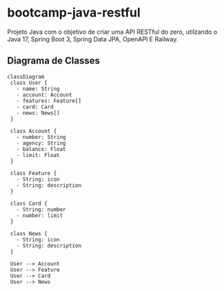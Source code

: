 # bootcamp-java-restful
 Projeto Java com o objetivo de criar uma API RESTful do zero, utilzando o Java 17, Spring Boot 3, Spring Data JPA, OpenAPI E Railway.

 ## Diagrama de Classes

 ```mermaid
classDiagram
  class User {
    - name: String
    - account: Account
    - features: Feature[]
    - card: Card
    - news: News[]
  }

  class Account {
    - number: String
    - agency: String
    - balance: Float
    - limit: Float
  }

  class Feature {
    - String: icon
    - String: description
  }

  class Card {
    - String: number
    - number: limit
  }

  class News {
    - String: icon
    - String: description
  }

  User --> Account
  User --> Feature
  User --> Card
  User --> News
```
